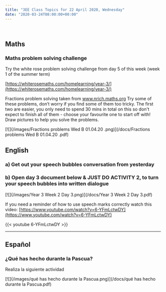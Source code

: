 ```yaml
---
title: "3EE Class Topics for 22 April 2020, Wednesday"
date: "2020-03-24T08:00:00+00:00"
---
```


&nbsp;

## Maths

### Maths problem solving challenge

Try the white rose problem solving challenge from day 5 of this week (week 1 of the summer term)

[https://whiterosemaths.com/homelearning/year-3/](https://whiterosemaths.com/homelearning/year-3/)

Fractions problem solving taken from www.nrich.maths.org
Try some of these problems, don’t worry if you find some of them too tricky. The first two are easier, you only need to spend 30 mins in total on this so don't expect to finish all of them - choose your favourite one to start off with! Draw pictures to help you solve the problems.

[![](/images/Fractions problems Wed B 01.04.20 .png)](/docs/Fractions problems Wed B 01.04.20 .pdf)

## English

### a) Get out your speech bubbles conversation from yesterday

### b) Open day 3 document below & JUST DO ACTIVITY 2, to turn your speech bubbles into written dialogue

[![](/images/Year 3 Week 2 Day 3.png)](/docs/Year 3 Week 2 Day 3.pdf)


If you need a reminder of how to use speech marks correctly watch this video: [https://www.youtube.com/watch?v=6-YFmLctwDY](https://www.youtube.com/watch?v=6-YFmLctwDY)

{{< youtube 6-YFmLctwDY >}}

<hr>

## Español

### ¿Qué has hecho durante la Pascua?

Realiza la siguiente actividad

[![](/images/qué has hecho durante la Pascua.png)](/docs/qué has hecho durante la Pascua.pdf)


<br/>
<br/>

